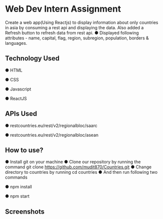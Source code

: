 
# Web Dev Intern Assignment

Create a web app(Using Reactjs) to display information about only
countries in asia by consuming a rest api and
displaying the data. Also added a Refresh button to refresh data from rest api.
● Displayed following attributes - name, capital, flag, region,
subregion, population, borders & languages.


## Technology Used

● HTML

● CSS

● Javascript

● ReactJS

## APIs Used

● restcountries.eu/rest/v2/regionalbloc/saarc

● restcountries.eu/rest/v2/regionalbloc/asean

  
## How to use?

●  Install git on your machine
●  Clone our repository by running the command git clone https://github.com/mudit870/Countries.git
●  Change directory to countries by running cd countries
●  And then run following two commands

●  npm install

●  npm start



  
## Screenshots



  